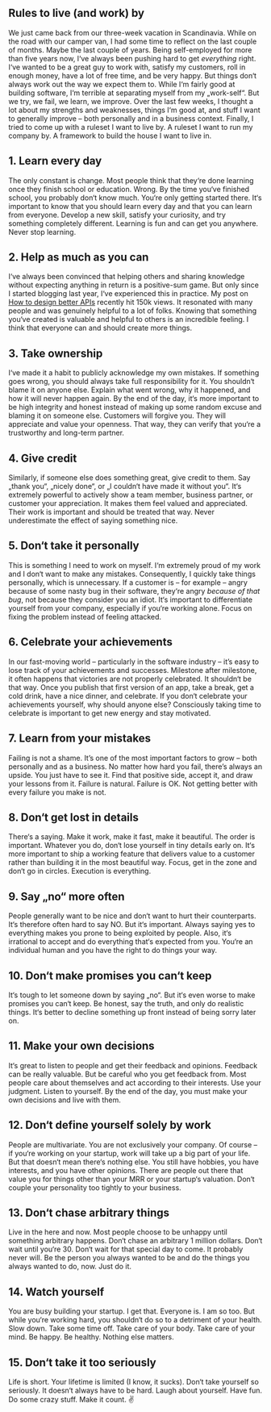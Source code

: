 ## Rules to live (and work) by

We just came back from our three-week vacation in Scandinavia.
While on the road with our camper van, I had some time to reflect on the last couple of months.
Maybe the last couple of years.
Being self-employed for more than five years now, I‘ve always been pushing hard to get *everything* right.
I‘ve wanted to be a great guy to work with, satisfy my customers, roll in enough money, have a lot of free time, and be very happy.
But things don‘t always work out the way we expect them to.
While I‘m fairly good at building software, I‘m terrible at separating myself from my „work-self“.
But we try, we fail, we learn, we improve.
Over the last few weeks, I thought a lot about my strengths and weaknesses, things I‘m good at, and stuff I want to generally improve – both personally and in a business context.
Finally, I tried to come up with a ruleset I want to live by.
A ruleset I want to run my company by.
A framework to build the house I want to live in.

## 1. Learn every day

The only constant is change.
Most people think that they‘re done learning once they finish school or education.
Wrong.
By the time you‘ve finished school, you probably don‘t know much.
You‘re only getting started there.
It‘s important to know that you should learn every day and that you can learn from everyone.
Develop a new skill, satisfy your curiosity, and try something completely different.
Learning is fun and can get you anywhere.
Never stop learning.

## 2. Help as much as you can

I‘ve always been convinced that helping others and sharing knowledge without expecting anything in return is a positive-sum game.
But only since I started blogging last year, I‘ve experienced this in practice.
My post on [How to design better APIs](https://r.bluethl.net/how-to-design-better-apis) recently hit 150k views. 
It resonated with many people and was genuinely helpful to a lot of folks.
Knowing that something you‘ve created is valuable and helpful to others is an incredible feeling.
I think that everyone can and should create more things.

## 3. Take ownership

I‘ve made it a habit to publicly acknowledge my own mistakes.
If something goes wrong, you should always take full responsibility for it.
You shouldn‘t blame it on anyone else.
Explain what went wrong, why it happened, and how it will never happen again.
By the end of the day, it‘s more important to be high integrity and honest instead of making up some random excuse and blaming it on someone else.
Customers will forgive you.
They will appreciate and value your openness.
That way, they can verify that you‘re a trustworthy and long-term partner.

## 4. Give credit

Similarly, if someone else does something great, give credit to them.
Say „thank you“, „nicely done“, or „I couldn‘t have made it without you“.
It‘s extremely powerful to actively show a team member, business partner, or customer your appreciation.
It makes them feel valued and appreciated.
Their work is important and should be treated that way.
Never underestimate the effect of saying something nice.

## 5. Don‘t take it personally

This is something I need to work on myself.
I‘m extremely proud of my work and I don‘t want to make any mistakes.
Consequently, I quickly take things personally, which is unnecessary.
If a customer is – for example – angry because of some nasty bug in their software, they‘re angry *because of that bug*, not because they consider you an idiot.
It‘s important to differentiate yourself from your company, especially if you‘re working alone.
Focus on fixing the problem instead of feeling attacked.

## 6. Celebrate your achievements

In our fast-moving world – particularly in the software industry – it’s easy to lose track of your achievements and successes.
Milestone after milestone, it often happens that victories are not properly celebrated.
It shouldn‘t be that way.
Once you publish that first version of an app, take a break, get a cold drink, have a nice dinner, and celebrate.
If you don‘t celebrate your achievements yourself, why should anyone else?
Consciously taking time to celebrate is important to get new energy and stay motivated.

## 7. Learn from your mistakes

Failing is not a shame.
It’s one of the most important factors to grow – both personally and as a business.
No matter how hard you fail, there’s always an upside.
You just have to see it.
Find that positive side, accept it, and draw your lessons from it.
Failure is natural. 
Failure is OK. 
Not getting better with every failure you make is not.

## 8. Don‘t get lost in details

There‘s a saying.
Make it work, make it fast, make it beautiful.
The order is important.
Whatever you do, don‘t lose yourself in tiny details early on.
It‘s more important to ship a working feature that delivers value to a customer rather than building it in the most beautiful way.
Focus, get in the zone and don‘t go in circles.
Execution is everything.

## 9. Say „no“ more often

People generally want to be nice and don‘t want to hurt their counterparts.
It‘s therefore often hard to say NO.
But it‘s important.
Always saying yes to everything makes you prone to being exploited by people.
Also, it‘s irrational to accept and do everything that‘s expected from you.
You‘re an individual human and you have the right to do things your way.

## 10. Don‘t make promises you can‘t keep

It‘s tough to let someone down by saying „no“.
But it‘s even worse to make promises you can‘t keep.
Be honest, say the truth, and only do realistic things.
It‘s better to decline something up front instead of being sorry later on.

## 11. Make your own decisions

It‘s great to listen to people and get their feedback and opinions.
Feedback can be really valuable.
But be careful who you get feedback from.
Most people care about themselves and act according to their interests.
Use your judgment.
Listen to yourself.
By the end of the day, you must make your own decisions and live with them.

## 12. Don‘t define yourself solely by work

People are multivariate.
You are not exclusively your company.
Of course – if you‘re working on your startup, work will take up a big part of your life.
But that doesn‘t mean there‘s nothing else.
You still have hobbies, you have interests, and you have other opinions.
There are people out there that value you for things other than your MRR or your startup‘s valuation.
Don‘t couple your personality too tightly to your business.

## 13. Don‘t chase arbitrary things

Live in the here and now.
Most people choose to be unhappy until something arbitrary happens.
Don‘t chase an arbitrary 1 million dollars.
Don‘t wait until you‘re 30.
Don‘t wait for that special day to come.
It probably never will.
Be the person you always wanted to be and do the things you always wanted to do, now.
Just do it.

## 14. Watch yourself

You are busy building your startup.
I get that.
Everyone is.
I am so too.
But while you‘re working hard, you shouldn‘t do so to a detriment of your health.
Slow down.
Take some time off.
Take care of your body.
Take care of your mind.
Be happy.
Be healthy.
Nothing else matters.

## 15. Don‘t take it too seriously

Life is short.
Your lifetime is limited (I know, it sucks).
Don‘t take yourself so seriously.
It doesn‘t always have to be hard.
Laugh about yourself.
Have fun.
Do some crazy stuff.
Make it count. ✌️